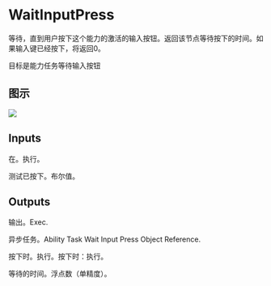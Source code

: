 # WaitInputPress

等待，直到用户按下这个能力的激活的输入按钮。返回该节点等待按下的时间。如果输入键已经按下，将返回0。

目标是能力任务等待输入按钮

## 图示

![]($-20221218-17335361.png)

## Inputs

在。执行。

测试已按下。布尔值。 

## Outputs

输出。Exec.

异步任务。Ability Task Wait Input Press Object Reference.

按下时。执行。按下时：执行。

等待的时间。浮点数（单精度）。
